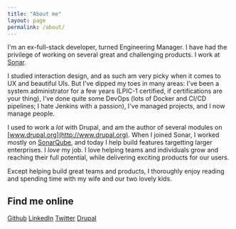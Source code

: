 ```yaml
---
title: "About me"
layout: page
permalink: /about/
---
```


I'm an ex-full-stack developer, turned Engineering Manager. I have had the privilege of working on several great and challenging products. I work at [Sonar](https://sonarsource.com/).

I studied interaction design, and as such am very picky when it comes to UX and beautiful UIs. But I've dipped my toes in many areas: I've been a system administrator for a few years (LPIC-1 certified, if certifications are your thing), I've done quite some DevOps (lots of Docker and CI/CD pipelines; I hate Jenkins with a passion), I've managed projects, and I now manage people.

I used to work a *lot* with Drupal, and am the author of several modules on [www.drupal.org](http://www.drupal.org). When I joined Sonar, I worked mostly on [SonarQube](https://sonarqube.org/), and today I help build features targetting larger enterprises. I *love* my job. I love helping teams and individuals grow and reaching their full potential, while delivering exciting products for our users.

Except helping build great teams and products, I thoroughly enjoy reading and spending time with my wife and our two lovely kids.


## Find me online

<a class="about-links" href="http://github.com/wadmiraal" title="My Github profile"><span class="icon icon-github icon--inline"></span> Github</a>
<a class="about-links" href="http://www.linkedin.com/in/wadmiraal" title="My LinkedIn profile"><span class="icon icon-linkedin-with-circle icon--inline"></span> LinkedIn</a>
<a class="about-links" href="http://twitter.com/wadmiraal" title="My Twitter account"><span class="icon icon-twitter3 icon--inline"></span> Twitter</a>
<a class="about-links" href="http://drupal.org/u/wadmiraal" title="My Drupal.org profile"><span class="icon icon-drupal icon--inline"></span> Drupal</a>

<script type="application/ld+json">
{
  "@context": "http://schema.org",
  "@type": "BreadcrumbList",
  "itemListElement": [{
    "@type": "ListItem",
    "position": 1,
    "item": {
      "@id": "http://wadmiraal.net/",
      "name": "Home"
    }
  },{
    "@type": "ListItem",
    "position": 2,
    "item": {
      "@id": "http://wadmiraal.net/about/",
      "name": "About"
    }
  }]
}
</script>
